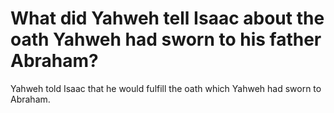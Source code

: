 # What did Yahweh tell Isaac about the oath Yahweh had sworn to his father Abraham?

Yahweh told Isaac that he would fulfill the oath which Yahweh had sworn to Abraham.
